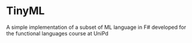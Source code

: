 # TinyML

A simple implementation of a subset of ML language in F# developed for the functional languages course at UniPd 
